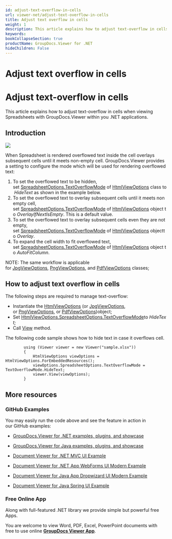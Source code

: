 ```yaml
---
id: adjust-text-overflow-in-cells
url: viewer-net/adjust-text-overflow-in-cells
title: Adjust text overflow in cells
weight: 1
description: This article explains how to adjust text-overflow in cells when viewing Spreadsheets with GroupDocs.Viewer within your .NET applications.
keywords: 
bookCollapseSection: true
productName: GroupDocs.Viewer for .NET
hideChildren: False
---
```


# Adjust text overflow in cells



# Adjust text-overflow in cells

This article explains how to adjust text-overflow in cells when viewing Spreadsheets with GroupDocs.Viewer within you .NET applications.

## Introduction

![](/viewer-net/developer-guide/advanced-usage/viewing/view-options-by-document-type/view-excel-files/adjust-text-overflow-in-cells/85918016.png)

When Spreadsheet is rendered overflowed text inside the cell overlays subsequent cells until it meets non-empty cell. GroupDocs.Viewer provides a setting to configure the mode which will be used for rendering overflowed text:

1.  To set the overflowed text to be hidden, set [SpreadsheetOptions.TextOverflowMode](https://apireference.groupdocs.com/net/viewer/groupdocs.viewer.options/spreadsheetoptions/properties/textoverflowmode) of [HtmlViewOptions](https://apireference.groupdocs.com/net/viewer/groupdocs.viewer.options/htmlviewoptions) class to *HideText* as shown in the example below.
2.  To set the overflowed text to overlay subsequent cells until it meets non empty cell, set [SpreadsheetOptions.TextOverflowMode](https://apireference.groupdocs.com/net/viewer/groupdocs.viewer.options/spreadsheetoptions/properties/textoverflowmode) of [HtmlViewOptions](https://apireference.groupdocs.com/net/viewer/groupdocs.viewer.options/htmlviewoptions) object to *OverlayIfNextIsEmpty*. This is a default value.
3.  To set the overflowed text to overlay subsequent cells even they are not empty, set [SpreadsheetOptions.TextOverflowMode](https://apireference.groupdocs.com/net/viewer/groupdocs.viewer.options/spreadsheetoptions/properties/textoverflowmode) of [HtmlViewOptions](https://apireference.groupdocs.com/net/viewer/groupdocs.viewer.options/htmlviewoptions) objectto *Overlay*.
4.  To expand the cell width to fit overflowed text, set [SpreadsheetOptions.TextOverflowMode](https://apireference.groupdocs.com/net/viewer/groupdocs.viewer.options/spreadsheetoptions/properties/textoverflowmode) of [HtmlViewOptions](https://apireference.groupdocs.com/net/viewer/groupdocs.viewer.options/htmlviewoptions) object to *AutoFitColumn*. 

NOTE: The same workflow is applicable for [JpgViewOptions](https://apireference.groupdocs.com/net/viewer/groupdocs.viewer.options/jpgviewoptions), [PngViewOptions](https://apireference.groupdocs.com/net/viewer/groupdocs.viewer.options/pngviewoptions), and [PdfViewOptions](https://apireference.groupdocs.com/net/viewer/groupdocs.viewer.options/pdfviewoptions) classes;

## How to adjust text overflow in cells 

The following steps are required to manage text-overflow:

*   Instantiate the [HtmlViewOptions](https://apireference.groupdocs.com/net/viewer/groupdocs.viewer.options/htmlviewoptions) (or [JpgViewOptions](https://apireference.groupdocs.com/net/viewer/groupdocs.viewer.options/jpgviewoptions), or [PngViewOptions](https://apireference.groupdocs.com/net/viewer/groupdocs.viewer.options/pngviewoptions), or [PdfViewOptions](https://apireference.groupdocs.com/net/viewer/groupdocs.viewer.options/pdfviewoptions))object;
*   Set [HtmlViewOptions.SpreadsheetOptions.TextOverflowMode](https://apireference.groupdocs.com/net/viewer/groupdocs.viewer.options/spreadsheetoptions/properties/textoverflowmode)to *HideText;*
*   Call [View](https://apireference.groupdocs.com/net/viewer/groupdocs.viewer/viewer/methods/view) method.

The following code sample shows how to hide text in case it overflows cell.

            using (Viewer viewer = new Viewer("sample.xlsx"))
            {
                HtmlViewOptions viewOptions = HtmlViewOptions.ForEmbeddedResources();
                viewOptions.SpreadsheetOptions.TextOverflowMode = TextOverflowMode.HideText;
                viewer.View(viewOptions);
            }

## More resources

### GitHub Examples

You may easily run the code above and see the feature in action in our GitHub examples:

*   [GroupDocs.Viewer for .NET examples, plugins, and showcase](https://github.com/groupdocs-viewer/GroupDocs.Viewer-for-.NET)
    
*   [GroupDocs.Viewer for Java examples, plugins, and showcase](https://github.com/groupdocs-viewer/GroupDocs.Viewer-for-Java)
    
*   [Document Viewer for .NET MVC UI Example](https://github.com/groupdocs-viewer/GroupDocs.Viewer-for-.NET-MVC) 
    
*   [Document Viewer for .NET App WebForms UI Modern Example](https://github.com/groupdocs-viewer/GroupDocs.Viewer-for-.NET-WebForms)
    
*   [Document Viewer for Java App Dropwizard UI Modern Example](https://github.com/groupdocs-viewer/GroupDocs.Viewer-for-Java-Dropwizard)
    
*   [Document Viewer for Java Spring UI Example](https://github.com/groupdocs-viewer/GroupDocs.Viewer-for-Java-Spring)
    

### Free Online App

Along with full-featured .NET library we provide simple but powerful free Apps.

You are welcome to view Word, PDF, Excel, PowerPoint documents with free to use online **[GroupDocs Viewer App](https://products.groupdocs.app/viewer)**.

